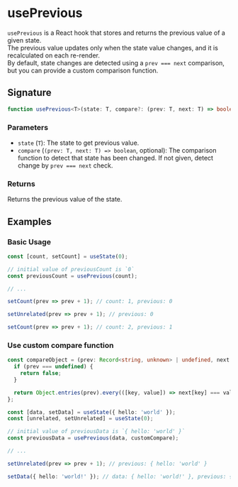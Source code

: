 # usePrevious

`usePrevious` is a React hook that stores and returns the previous value of a given state.  
The previous value updates only when the state value changes, and it is recalculated on each re-render.  
By default, state changes are detected using a `prev === next` comparison, but you can provide a custom comparison function.

## Signature

```typescript
function usePrevious<T>(state: T, compare?: (prev: T, next: T) => boolean): T;
```

### Parameters

- `state` (`T`): The state to get previous value.
- `compare` (`(prev: T, next: T) => boolean`, optional): The comparison function to detect that state has been changed. If not given, detect change by `prev === next` check.

### Returns

Returns the previous value of the state.

## Examples

### Basic Usage

```typescript
const [count, setCount] = useState(0);

// initial value of previousCount is `0`
const previousCount = usePrevious(count);

// ...

setCount(prev => prev + 1); // count: 1, previous: 0

setUnrelated(prev => prev + 1); // previous: 0

setCount(prev => prev + 1); // count: 2, previous: 1
```

### Use custom compare function

```typescript
const compareObject = (prev: Record<string, unknown> | undefined, next: Record<string, unknown>) => {
  if (prev === undefined) {
    return false;
  }

  return Object.entries(prev).every(([key, value]) => next[key] === value);
};

const [data, setData] = useState({ hello: 'world' });
const [unrelated, setUnrelated] = useState(0);

// initial value of previousData is `{ hello: 'world' }`
const previousData = usePrevious(data, customCompare);

// ...

setUnrelated(prev => prev + 1); // previous: { hello: 'world' }

setData({ hello: 'world!' }); // data: { hello: 'world!' }, previous: { hello: 'world' }
```
